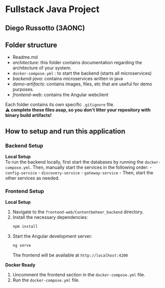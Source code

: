 # Fullstack Java Project

## Diego Russotto (3AONC)

## Folder structure

- Readme.md
- _architecture_: this folder contains documentation regarding the architecture of your system.
- `docker-compose.yml` : to start the backend (starts all microservices)
- _backend-java_: contains microservices written in java
- _demo-artifacts_: contains images, files, etc that are useful for demo purposes.
- _frontend-web_: contains the Angular webclient

Each folder contains its own specific `.gitignore` file.  
**:warning: complete these files asap, so you don't litter your repository with binary build artifacts!**

## How to setup and run this application

### Backend Setup

**Local Setup**  
To run the backend locally, first start the databases by running the `docker-compose.yml`.
    Then, manually start the services in the following order:
    - `config-service`
    - `discovery-service`
    - `gateway-service`
    - Then, start the other services as needed.

### Frontend Setup

**Local Setup**  
1. Navigate to the `frontend-web/Contentbeheer_backend` directory.
2. Install the necessary dependencies:
   ```bash
   npm install
   ```
3. Start the Angular development server:
   ```bash
   ng serve
   ```
   The frontend will be available at `http://localhost:4200`

**Docker Ready**
1. Uncomment the frontend section in the `docker-compose.yml` file.
2. Run the `docker-compose.yml` file.
